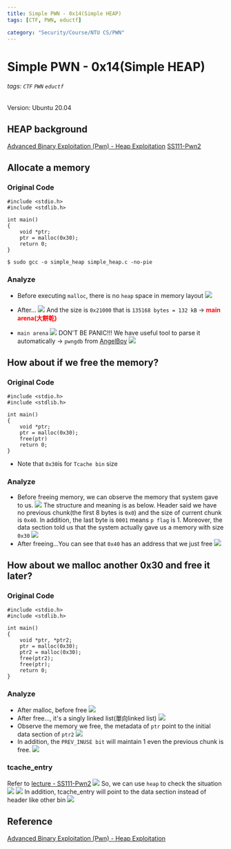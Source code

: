 ```yaml
---
title: Simple PWN - 0x14(Simple HEAP)
tags: [CTF, PWN, eductf]

category: "Security/Course/NTU CS/PWN"
---
```


# Simple PWN - 0x14(Simple HEAP)
###### tags: `CTF` `PWN` `eductf`

Version: Ubuntu 20.04
## HEAP background
[Advanced Binary Exploitation (Pwn) - Heap Exploitation](https://youtu.be/rMqvL9j0QaM)
[SS111-Pwn2](https://youtu.be/Xppj8lA04qQ)
## Allocate a memory
### Original Code
```cpp!=
#include <stdio.h>
#include <stdlib.h>

int main()
{
    void *ptr;
    ptr = malloc(0x30);
    return 0;
}
```
```bash!
$ sudo gcc -o simple_heap simple_heap.c -no-pie
```
### Analyze
* Before executing `malloc`, there is no `heap` space in memory layout
![](https://imgur.com/h9ibSyk.png)
* After...
![](https://imgur.com/mbE6KtK.png)
And the size is `0x21000` that is `135168 bytes = 132 kB` → <font color="FF0000">**main arena(大餅乾)**</font>

* `main arena`
![](https://imgur.com/ApxbFeY.png)
DON'T BE PANIC!!! We have useful tool to parse it automatically → `pwngdb` from [AngelBoy](https://github.com/scwuaptx/Pwngdb)
![](https://imgur.com/792Dyg0.png)


## How about if we free the memory?
### Original Code
```cpp!=
#include <stdio.h>
#include <stdlib.h>

int main()
{
    void *ptr;
    ptr = malloc(0x30);
    free(ptr)
    return 0;
}
```
* Note that `0x30`is for `Tcache bin` size
### Analyze
* Before freeing memory, we can observe the memory that system gave to us.
![](https://imgur.com/8Mt5ZpW.png)
The structure and meaning is as below. Header said we have no previous chunk(the first 8 bytes is `0x0`) and the size of current chunk is `0x40`. In addition, the last byte is `0001` means `p flag` is 1.
Moreover, the data section told us that the system actually gave us a memory with size `0x30`
![](https://imgur.com/gITdipF.png)
* After freeing...You can see that `0x40` has an address that we just free
![](https://imgur.com/ZuA3bIX.png)

## How about we malloc another 0x30 and free it later?
### Original Code
```cpp!
#include <stdio.h>
#include <stdlib.h>

int main()
{
    void *ptr, *ptr2;
    ptr = malloc(0x30);
    ptr2 = malloc(0x30);
    free(ptr2);
    free(ptr);
    return 0;
}
```
### Analyze
* After malloc, before free
![](https://imgur.com/hRyBYRW.png)
* After free..., it's a singly linked list(單向linked list)
![](https://imgur.com/Rd16xup.png)
* Observe the memory we free, the metadata of `ptr` point to the initial data section of `ptr2`
![](https://imgur.com/vwvh6Jc.png)
* In addition, the `PREV_INUSE bit` will maintain 1 even the previous chunk is free.
![](https://imgur.com/3mwYsaY.png)

### tcache_entry
Refer to [lecture - SS111-Pwn2](https://youtu.be/Xppj8lA04qQ?t=2653)
![](https://imgur.com/hiJyQnO.png)
So, we can use `heap` to check the situation
![](https://imgur.com/oazxtmX.png)
![](https://imgur.com/wbvn1Wn.png)
In addition, tcache_entry will point to the data section instead of header like other bin
![](https://imgur.com/JdgAuvp.png)


## Reference
[Advanced Binary Exploitation (Pwn) - Heap Exploitation](https://youtu.be/rMqvL9j0QaM)